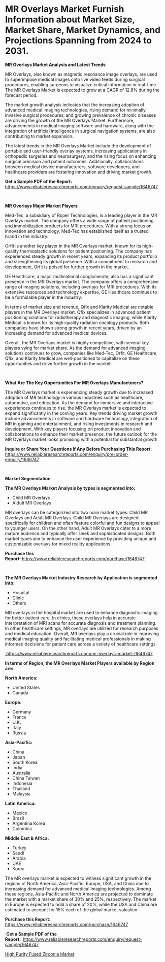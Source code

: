<p><h1>MR Overlays Market Furnish Information about Market Size, Market Share, Market Dynamics, and Projections Spanning from 2024 to 2031.</h1></p><p><strong>MR Overlays Market Analysis and Latest Trends</strong></p>
<p><p>MR Overlays, also known as magnetic resonance image overlays, are used to superimpose medical images onto live video feeds during surgical procedures, enabling surgeons to visualize critical information in real-time. The MR Overlays Market is expected to grow at a CAGR of 12.8% during the forecast period. </p><p>The market growth analysis indicates that the increasing adoption of advanced medical imaging technologies, rising demand for minimally invasive surgical procedures, and growing prevalence of chronic diseases are driving the growth of the MR Overlays Market. Furthermore, advancements in medical imaging software and hardware, along with the integration of artificial intelligence in surgical navigation systems, are also contributing to market expansion.</p><p>The latest trends in the MR Overlays Market include the development of portable and user-friendly overlay systems, increasing applications in orthopedic surgeries and neurosurgery, and the rising focus on enhancing surgical precision and patient outcomes. Additionally, collaborations between medical device manufacturers, software developers, and healthcare providers are fostering innovation and driving market growth.</p></p>
<p><strong>Get a Sample PDF of the Report:&nbsp;</strong> <a href="https://www.reliableresearchreports.com/enquiry/request-sample/1646747">https://www.reliableresearchreports.com/enquiry/request-sample/1646747</a></p>
<p>&nbsp;</p>
<p><strong>MR Overlays Major Market Players</strong></p>
<p><p>Med-Tec, a subsidiary of Roper Technologies, is a leading player in the MR Overlays market. The company offers a wide range of patient positioning and immobilization products for MRI procedures. With a strong focus on innovation and technology, Med-Tec has established itself as a trusted brand in the industry.</p><p>Orfit is another key player in the MR Overlays market, known for its high-quality thermoplastic solutions for patient positioning. The company has experienced steady growth in recent years, expanding its product portfolio and strengthening its global presence. With a commitment to research and development, Orfit is poised for further growth in the market.</p><p>GE Healthcare, a major multinational conglomerate, also has a significant presence in the MR Overlays market. The company offers a comprehensive range of imaging solutions, including overlays for MRI procedures. With its extensive resources and technology expertise, GE Healthcare continues to be a formidable player in the industry.</p><p>In terms of market size and revenue, Qfix and Klarity Medical are notable players in the MR Overlays market. Qfix specializes in advanced patient positioning solutions for radiotherapy and diagnostic imaging, while Klarity Medical is known for its high-quality radiation oncology products. Both companies have shown strong growth in recent years, driven by an increasing demand for advanced medical devices.</p><p>Overall, the MR Overlays market is highly competitive, with several key players vying for market share. As the demand for advanced imaging solutions continues to grow, companies like Med-Tec, Orfit, GE Healthcare, Qfix, and Klarity Medical are well-positioned to capitalize on these opportunities and drive further growth in the market.</p></p>
<p>&nbsp;</p>
<p><strong>What Are The Key Opportunities For MR Overlays Manufacturers?</strong></p>
<p><p>The MR Overlays market is experiencing steady growth due to increased adoption of MR technology in various industries such as healthcare, automotive, and education. As the demand for immersive and interactive experiences continues to rise, the MR Overlays market is expected to expand significantly in the coming years. Key trends driving market growth include advancements in software and hardware technology, integration of MR in gaming and entertainment, and rising investments in research and development. With key players focusing on product innovation and collaborations to enhance their market presence, the future outlook for the MR Overlays market looks promising with a potential for substantial growth.</p></p>
<p><strong>Inquire or Share Your Questions If Any Before Purchasing This Report:</strong> <a href="https://www.reliableresearchreports.com/enquiry/pre-order-enquiry/1646747">https://www.reliableresearchreports.com/enquiry/pre-order-enquiry/1646747</a></p>
<p>&nbsp;</p>
<p><strong>Market Segmentation</strong></p>
<p><strong>The MR Overlays Market Analysis by types is segmented into:</strong></p>
<p><ul><li>Child MR Overlays</li><li>Aldult MR Overlays</li></ul></p>
<p><p>MR overlays can be categorized into two main market types: Child MR Overlays and Adult MR Overlays. Child MR Overlays are designed specifically for children and often feature colorful and fun designs to appeal to younger users. On the other hand, Adult MR Overlays cater to a more mature audience and typically offer sleek and sophisticated designs. Both market types aim to enhance the user experience by providing unique and customizable overlays for mixed reality applications.</p></p>
<p><strong>Purchase this Report:&nbsp;</strong><a href="https://www.reliableresearchreports.com/purchase/1646747">https://www.reliableresearchreports.com/purchase/1646747</a></p>
<p>&nbsp;</p>
<p><strong>The MR Overlays Market Industry Research by Application is segmented into:</strong></p>
<p><ul><li>Hospital</li><li>Clinic</li><li>Others</li></ul></p>
<p><p>MR overlays in the hospital market are used to enhance diagnostic imaging for better patient care. In clinics, these overlays help in accurate interpretation of MRI scans for accurate diagnosis and treatment planning. In other healthcare settings, MR overlays are utilized for research purposes and medical education. Overall, MR overlays play a crucial role in improving medical imaging quality and facilitating medical professionals in making informed decisions for patient care across a variety of healthcare settings.</p></p>
<p><a href="https://www.reliableresearchreports.com/mr-overlays-market-r1646747">&nbsp;https://www.reliableresearchreports.com/mr-overlays-market-r1646747</a></p>
<p><strong>In terms of Region, the MR Overlays Market Players available by Region are:</strong></p>
<p>
    <p> <strong> North America: </strong>
        <ul>
            <li>United States</li>
            <li>Canada</li>
        </ul>
        </p> 
    <p> <strong> Europe: </strong>
        <ul>
            <li>Germany</li>
            <li>France</li>
            <li>U.K.</li>
            <li>Italy</li>
            <li>Russia</li>
        </ul>
        </p> 
    <p> <strong> Asia-Pacific: </strong>
        <ul>
            <li>China</li>
            <li>Japan</li>
            <li>South Korea</li>
            <li>India</li>
            <li>Australia</li>
            <li>China Taiwan</li>
            <li>Indonesia</li>
            <li>Thailand</li>
            <li>Malaysia</li>
        </ul>
        </p> 
    <p> <strong> Latin America: </strong>
        <ul>
            <li>Mexico</li>
            <li>Brazil</li>
            <li>Argentina Korea</li>
            <li>Colombia</li>
        </ul>
        </p> 
    <p> <strong> Middle East & Africa: </strong>
        <ul>
            <li>Turkey</li>
            <li>Saudi</li>
            <li>Arabia</li>
            <li>UAE</li>
            <li>Korea</li>
        </ul>
    </p>
    </p>
<p><p>The MR overlays market is expected to witness significant growth in the regions of North America, Asia-Pacific, Europe, USA, and China due to increasing demand for advanced medical imaging technologies. Among these regions, Asia-Pacific and North America are projected to dominate the market with a market share of 30% and 25%, respectively. The market in Europe is expected to hold a share of 20%, while the USA and China are estimated to account for 15% each of the global market valuation.</p></p>
<p><strong>Purchase this Report: </strong><a href="https://www.reliableresearchreports.com/purchase/1646747">https://www.reliableresearchreports.com/purchase/1646747</a></p>
<p>&nbsp;<strong>Get a Sample PDF of the Report:&nbsp;&nbsp;</strong><a href="https://www.reliableresearchreports.com/enquiry/request-sample/1646747">https://www.reliableresearchreports.com/enquiry/request-sample/1646747</a></p>
<p><strong></strong></p>
<p><p><a href="https://issuu.com/reportprime-2/docs/high-purity-fused-zirconia-market-size-2030.pptx">High Purity Fused Zirconia Market</a></p></p>